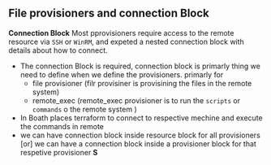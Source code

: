 ## File provisioners and connection Block
**Connection Block** Most pprovisioners require access to the remote resource via `SSH` or `WinRM`, and expeted a nested connection block with details about how to connect. 

- The connection Block is required, connection block is primarly thing we need to define when we define the provisioners. primarly for 
    - file provisioner  (filr provisiner is provisining the files in the remote system)
    - remote_exec       (remote_exec provisioner is to run the `scripts` or `commands` o the remote system )
- In Boath places terraform to connect to respective mechine and execute the commands in remote
- we can have connection block inside resource block for all provisioners [or] we can have a connection block inside a provisioner block for that respetive provisioner 
**S**